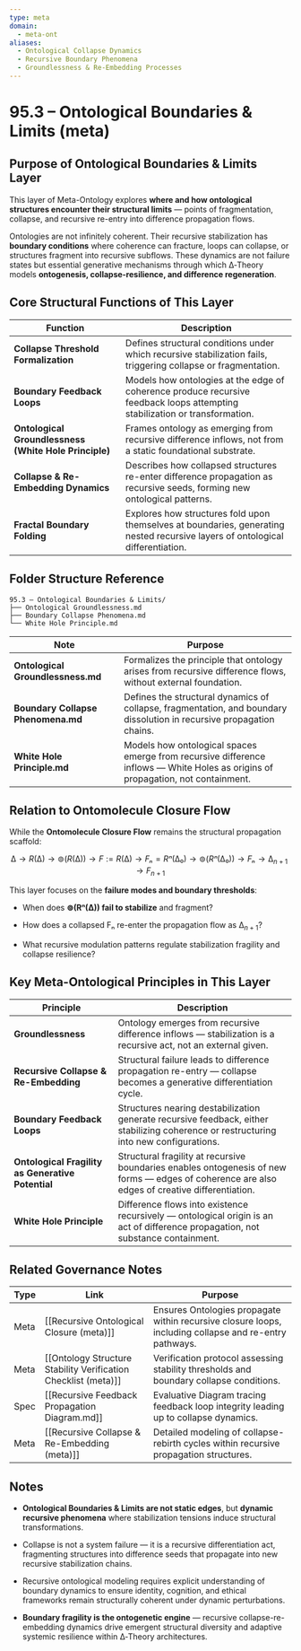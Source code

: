 ```yaml
---
type: meta
domain:
  - meta-ont
aliases:
  - Ontological Collapse Dynamics
  - Recursive Boundary Phenomena
  - Groundlessness & Re-Embedding Processes
---
```


# 95.3 – Ontological Boundaries & Limits (meta)

## Purpose of Ontological Boundaries & Limits Layer

This layer of Meta-Ontology explores **where and how ontological structures encounter their structural limits** — points of fragmentation, collapse, and recursive re-entry into difference propagation flows.

Ontologies are not infinitely coherent. Their recursive stabilization has **boundary conditions** where coherence can fracture, loops can collapse, or structures fragment into recursive subflows. These dynamics are not failure states but essential generative mechanisms through which ∆‑Theory models **ontogenesis, collapse-resilience, and difference regeneration**.

## Core Structural Functions of This Layer

| Function                          | Description |
|-----------------------------------|-------------|
| **Collapse Threshold Formalization** | Defines structural conditions under which recursive stabilization fails, triggering collapse or fragmentation. |
| **Boundary Feedback Loops**        | Models how ontologies at the edge of coherence produce recursive feedback loops attempting stabilization or transformation. |
| **Ontological Groundlessness (White Hole Principle)** | Frames ontology as emerging from recursive difference inflows, not from a static foundational substrate. |
| **Collapse & Re-Embedding Dynamics** | Describes how collapsed structures re-enter difference propagation as recursive seeds, forming new ontological patterns. |
| **Fractal Boundary Folding**       | Explores how structures fold upon themselves at boundaries, generating nested recursive layers of ontological differentiation. |

## Folder Structure Reference

```plaintext
95.3 – Ontological Boundaries & Limits/
├── Ontological Groundlessness.md
├── Boundary Collapse Phenomena.md
└── White Hole Principle.md
```

|Note|Purpose|
|---|---|
|**Ontological Groundlessness.md**|Formalizes the principle that ontology arises from recursive difference flows, without external foundation.|
|**Boundary Collapse Phenomena.md**|Defines the structural dynamics of collapse, fragmentation, and boundary dissolution in recursive propagation chains.|
|**White Hole Principle.md**|Models how ontological spaces emerge from recursive difference inflows — White Holes as origins of propagation, not containment.|


## Relation to Ontomolecule Closure Flow

While the **Ontomolecule Closure Flow** remains the structural propagation scaffold:

$$
∆ \rightarrow R(∆) \rightarrow ⊚(R(∆)) \rightarrow F := R(∆) \rightarrow Fₙ = Rⁿ(∆₀) \rightarrow ⊚(Rⁿ(∆₀)) \rightarrow Fₙ \rightarrow ∆_{n+1} \rightarrow F_{n+1}
$$

This layer focuses on the **failure modes and boundary thresholds**:

- When does **⊚(Rⁿ(∆)) fail to stabilize** and fragment?
    
- How does a collapsed Fₙ re-enter the propagation flow as $∆_{n+1}$?
    
- What recursive modulation patterns regulate stabilization fragility and collapse resilience?
    
## Key Meta-Ontological Principles in This Layer

|Principle|Description|
|---|---|
|**Groundlessness**|Ontology emerges from recursive difference inflows — stabilization is a recursive act, not an external given.|
|**Recursive Collapse & Re-Embedding**|Structural failure leads to difference propagation re-entry — collapse becomes a generative differentiation cycle.|
|**Boundary Feedback Loops**|Structures nearing destabilization generate recursive feedback, either stabilizing coherence or restructuring into new configurations.|
|**Ontological Fragility as Generative Potential**|Structural fragility at recursive boundaries enables ontogenesis of new forms — edges of coherence are also edges of creative differentiation.|
|**White Hole Principle**|Difference flows into existence recursively — ontological origin is an act of difference propagation, not substance containment.|

## Related Governance Notes

|Type|Link|Purpose|
|---|---|---|
|Meta|[[Recursive Ontological Closure (meta)]]|Ensures Ontologies propagate within recursive closure loops, including collapse and re-entry pathways.|
|Meta|[[Ontology Structure Stability Verification Checklist (meta)]]|Verification protocol assessing stability thresholds and boundary collapse conditions.|
|Spec|[[Recursive Feedback Propagation Diagram.md]]|Evaluative Diagram tracing feedback loop integrity leading up to collapse dynamics.|
|Meta|[[Recursive Collapse & Re-Embedding (meta)]]|Detailed modeling of collapse-rebirth cycles within recursive propagation structures.|

## Notes

- **Ontological Boundaries & Limits are not static edges**, but **dynamic recursive phenomena** where stabilization tensions induce structural transformations.
    
- Collapse is not a system failure — it is a recursive differentiation act, fragmenting structures into difference seeds that propagate into new recursive stabilization chains.
    
- Recursive ontological modeling requires explicit understanding of boundary dynamics to ensure identity, cognition, and ethical frameworks remain structurally coherent under dynamic perturbations.
    
- **Boundary fragility is the ontogenetic engine** — recursive collapse-re-embedding dynamics drive emergent structural diversity and adaptive systemic resilience within ∆‑Theory architectures.
